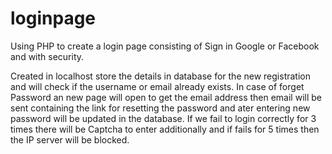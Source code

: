 # loginpage
Using PHP to create a login page consisting of Sign in Google or Facebook and with security.

Created in localhost store the details in database for the new registration and will check if the username or email already exists.
In case of forget Password an new page will open to get the email address then email will be sent containing the link for resetting the password and ater entering new password will be updated in the database.
If we fail to login correctly for 3 times there will be Captcha to enter additionally and if fails for 5 times then the IP server will be blocked.
